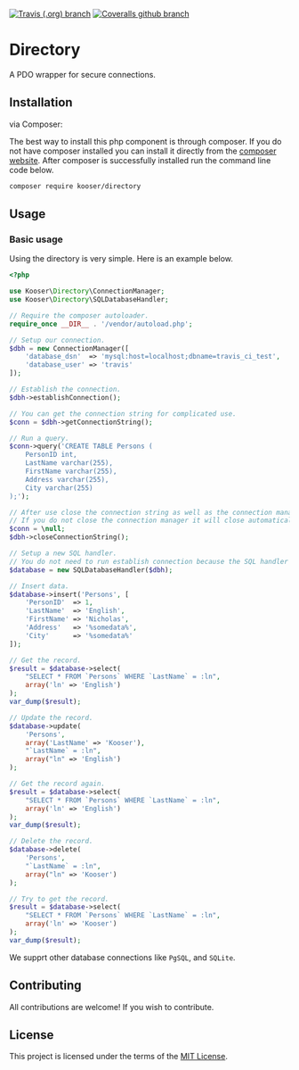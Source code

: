 [![Travis (.org) branch](https://img.shields.io/travis/Kooser6/Directory/master.svg?style=flat-square)](https://travis-ci.org/Kooser6/Directory)
[![Coveralls github branch](https://img.shields.io/coveralls/github/Kooser6/Directory/master.svg?style=flat-square)](https://coveralls.io/github/Kooser6/Directory?branch=master)

# Directory

A PDO wrapper for secure connections.

## Installation

via Composer:

The best way to install this php component is through composer. If you do not have composer installed you can install it directly from the [composer website](https://getcomposer.org/). After composer is successfully installed run the command line code below.

```sh
composer require kooser/directory
```

## Usage

### Basic usage

Using the directory is very simple. Here is an example below.

```php
<?php

use Kooser\Directory\ConnectionManager;
use Kooser\Directory\SQLDatabaseHandler;

// Require the composer autoloader.
require_once __DIR__ . '/vendor/autoload.php';

// Setup our connection.
$dbh = new ConnectionManager([
    'database_dsn'  => 'mysql:host=localhost;dbname=travis_ci_test',
    'database_user' => 'travis'
]);

// Establish the connection.
$dbh->establishConnection();

// You can get the connection string for complicated use.
$conn = $dbh->getConnectionString();

// Run a query.
$conn->query('CREATE TABLE Persons (
    PersonID int,
    LastName varchar(255),
    FirstName varchar(255),
    Address varchar(255),
    City varchar(255) 
);');

// After use close the connection string as well as the connection manager.
// If you do not close the connection manager it will close automatically after use.
$conn = \null;
$dbh->closeConnectionString();

// Setup a new SQL handler.
// You do not need to run establish connection because the SQL handler establishes it for you.
$database = new SQLDatabaseHandler($dbh);

// Insert data.
$database->insert('Persons', [
    'PersonID'  => 1,
    'LastName'  => 'English',
    'FirstName' => 'Nicholas',
    'Address'   => '%somedata%',
    'City'      => '%somedata%'
]);

// Get the record.
$result = $database->select(
    "SELECT * FROM `Persons` WHERE `LastName` = :ln",
    array('ln' => 'English')
);
var_dump($result);

// Update the record.
$database->update(
    'Persons',
    array('LastName' => 'Kooser'),
    "`LastName` = :ln",
    array("ln" => 'English')
);

// Get the record again.
$result = $database->select(
    "SELECT * FROM `Persons` WHERE `LastName` = :ln",
    array('ln' => 'English')
);
var_dump($result);

// Delete the record.
$database->delete(
    'Persons',
    "`LastName` = :ln",
    array("ln" => 'Kooser')
);

// Try to get the record.
$result = $database->select(
    "SELECT * FROM `Persons` WHERE `LastName` = :ln",
    array('ln' => 'Kooser')
);
var_dump($result);

```

We supprt other database connections like `PgSQL`, and `SQLite`.

## Contributing

All contributions are welcome! If you wish to contribute.

## License

This project is licensed under the terms of the [MIT License](https://opensource.org/licenses/MIT).
